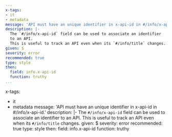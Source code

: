 ---
x-tags:
- it
- metadata
message: 'API must have an unique identifier in x-api-id in #/info/x-api-id.'
description: |-
  The `#/info/x-api-id` field can be used to associate an identifier
  to an API.
  This is useful to track an API even when its `#/info/title` changes.
given: $
severity: error
recommended: true
type: style
then:
  field: info.x-api-id
  function: truthy
...x-tags:
- it
- metadata
message: 'API must have an unique identifier in x-api-id in #/info/x-api-id.'
description: |-
  The `#/info/x-api-id` field can be used to associate an identifier
  to an API.
  This is useful to track an API even when its `#/info/title` changes.
given: $
severity: error
recommended: true
type: style
then:
  field: info.x-api-id
  function: truthy